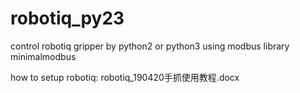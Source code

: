 # robotiq_py23
control robotiq gripper by python2 or python3 using modbus library minimalmodbus

how to setup robotiq: robotiq_190420手抓使用教程.docx
